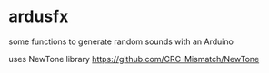 # ardusfx
some functions to generate random sounds with an Arduino

uses NewTone library https://github.com/CRC-Mismatch/NewTone
